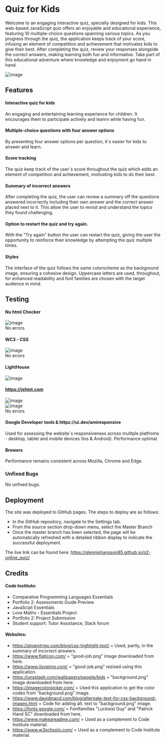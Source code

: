 
# Quiz for Kids
Welcome to an engaging interactive quiz, specially designed for kids. This web-based JavaScript quiz offers an enjoyable and educational experience, featuring 10 multiple-choice questions spanning various topics. As you progress through the quiz, the application keeps track of your score, infusing an element of competition and achievement that motivates kids to give their best. After completing the quiz, review your responses alongside the correct answers, making learning both fun and informative. Take part of this educational adventure where knowledge and enjoyment go hand in hand.

![image](https://github.com/GlennJohansson85/p2-online_quiz/assets/139962883/9bec7087-eb1f-4c43-8089-08faf4822831)

## Features

#### Interactive quiz for kids
An engaging and entertaining learning experience for children. It encourages them to participate actively and leanrn while having fun.
#### Multiple-choice questions with four answer options
By presenting four answer options per question, it´s easier for kids to answer and learn. 
#### Score tracking
The quiz keep track of the user´s score throughout the quiz which adds an element of competition and achievement, motivating kids to do their best. 
#### Summary of incorrect answers
After completing the quiz, the user can review a summary off the questions answered incorrectly including their own answer and the correct answer placed next to it. This allow the user to revisit and understand the topics they found challenging.
#### Option to restart the quiz and try again.
With the "Try again" button the user can restart the quiz, giving the user the opportunity to reinforce their knowledge by attempting the quiz multiple times.
#### Styles
The interface of the quiz follows the same colorscheme as the background image, ensuring a cohesive design. Uppercase letters are used, throughout, for enhanced readability and font families are chosen with the target audience in mind. 

## Testing
#### Nu html Checker
![image](https://github.com/GlennJohansson85/p2-quiz_for_kids/assets/139962883/ccece781-0ab2-4157-858a-3172c88d1439)<br>
No errors 

#### WC3 - CSS
![image](https://github.com/GlennJohansson85/p2-online_quiz/assets/139962883/f1a0f9da-fd09-4d76-ab4d-a26942d855fc)<br>
No errors

#### LightHouse
![image](https://github.com/GlennJohansson85/p2-online_quiz/assets/139962883/a83894c1-8581-4c80-8241-509dbb01969b)<br>

#### https://jshint.com
![image](https://github.com/GlennJohansson85/p2-quiz_for_kids/assets/139962883/4e2eb333-8f30-4a8d-84cf-30346ebc1133)<br>
![image](https://github.com/GlennJohansson85/p2-quiz_for_kids/assets/139962883/061ef4c9-adf8-42dc-886b-2fb70fefc668)<br>
No errors

#### Google Developer tools & httpz://ui.dev/amiresponsive
Used for assessing the website´s responsiveness across mulitple platfroms - desktop, tablet and mobile devices (Ios & Android). Performance optimal.<br>

#### Browers
Performance remains consistent across Mozilla, Chrome and Edge.<br>

### Unfixed Bugs
No unfixed bugs.<br>

## Deployment
The site was deployed to GitHub pages. The steps to deploy are as follows:
- In the GitHub repository, navigate to the Settings tab.
- From the source section drop-down menu, select the Master Branch
- Once the master branch has been selected, the page will be automatically refreshed with a detailed ribbon display to indicate the successful deployment.

The live link can be found here: https://glennjohansson85.github.io/p2-online_quiz/
## Credits
#### Code Institute:
 - Comparative Programming Languages Essentials
 - Portfolio 2: Assessments Guide Preview
 - JavaScipt Essentials
 - Love Maths - Essentials Project
 - Portfolio 2: Project Submission
 - Student support: Tutor Assistance, Slack forum
#### Websites:
- https://alvarotrigo.com/blog/css-highlight-text/ = Used, partly, in the summary of incorrect answers.
- https://www.flaticon.com/ = "good-job.png" image downloaded from here.
- https://www.iloveimg.com/ = "good-job.png" rezised using this application.
- https://unsplash.com/wallpapers/people/kids = "background.png" image downloaded from here.
- https://imagecolorpicker.com/ = Used this application to get the color codes from "background.png" image.
- https://www.davidmacd.com/blog/alternate-text-for-css-background-images.html = Code for adding alt. text to "background.png" image.
- https://fonts.google.com/ = Fontfamilies "Luckiest Guy" and "Patrick Hand SC" downloaded from here.
- https://www.makeareadme.com/ = Used as a complement to Code Institute material.
- https://www.w3schools.com/ = Used as a complement to Code Institute material.







